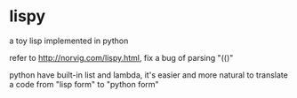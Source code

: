 lispy
=====

a toy lisp implemented in python

refer to http://norvig.com/lispy.html, fix a bug of parsing "(()"  

python have  built-in list and lambda, it's easier and more natural to translate a code from "lisp form" to "python form"









